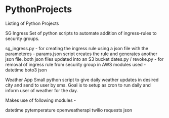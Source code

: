 # PythonProjects
Listing of Python Projects

SG Ingress
Set of python scripts to automate addition of ingress-rules to security groups.

sg_ingress.py - for creating the ingress rule using a json file with the parameteres - params.json
script creates the rule and generates another json file. both json files updated into an S3 bucket
dates.py / revoke.py - for removal of ingress rule from security group in AWS
modules used - datetime boto3 json


Weather App
Small python script to give daily weather updates in desired city and send to user by sms. Goal is to setup as cron to run daily and inform user of weather for the day.

Makes use of following modules -

datetime pytemperature openweatherapi twilio requests json
